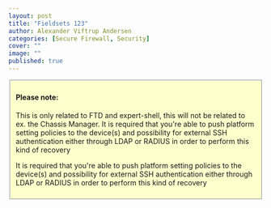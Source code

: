 ```yaml
---
layout: post
title: "Fieldsets 123"
author: Alexander Viftrup Andersen
categories: [Secure Firewall, Security]
cover: ""
image: ""
published: true
---
```

<fieldset style="background-color:#FFFFCC;">
  <h4>Please note:</h4>
  <p>This is only related to FTD and expert-shell, this will not be related to ex. the Chassis Manager.
  It is required that you're able to push platform setting policies to the device(s) and possibility for external SSH authentication either through LDAP or RADIUS in order to perform this kind of recovery</p>
  <p>It is required that you're able to push platform setting policies to the device(s) and possibility for external SSH authentication either through LDAP or RADIUS in order to perform this kind of recovery</p>
</fieldset>
